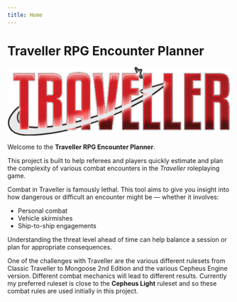 ```yaml
---
title: Home
---
```


# Traveller RPG Encounter Planner

![Traveller RPG Logo](assets/traveller_logo.png)

Welcome to the **Traveller RPG Encounter Planner**.

This project is built to help referees and players quickly estimate and plan the complexity of various combat encounters in the _Traveller_ roleplaying game.

Combat in Traveller is famously lethal. This tool aims to give you insight into how dangerous or difficult an encounter might be — whether it involves:

- Personal combat
- Vehicle skirmishes
- Ship-to-ship engagements

Understanding the threat level ahead of time can help balance a session or plan for appropriate consequences.

One of the challenges with Traveller are the various different rulesets from Classic Traveller to Mongoose 2nd Edition and the various Cepheus Engine version. Different combat mechanics will lead to different results. Currently my preferred ruleset is close to the **Cepheus Light** ruleset and so these combat rules are used initially in this project.
